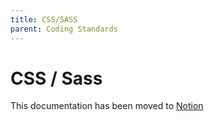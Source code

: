 ```yaml
---
title: CSS/SASS
parent: Coding Standards
---
```

# CSS / Sass

This documentation has been moved to [Notion](https://www.notion.so/CSS-Sass-General-e36d2da964bb492d801df0cb1495d05d)
